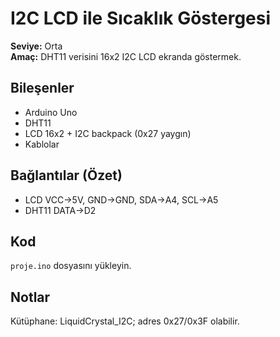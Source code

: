 
# I2C LCD ile Sıcaklık Göstergesi

**Seviye:** Orta  
**Amaç:** DHT11 verisini 16x2 I2C LCD ekranda göstermek.

## Bileşenler
- Arduino Uno
- DHT11
- LCD 16x2 + I2C backpack (0x27 yaygın)
- Kablolar



## Bağlantılar (Özet)
- LCD VCC->5V, GND->GND, SDA->A4, SCL->A5
- DHT11 DATA->D2

## Kod
`proje.ino` dosyasını yükleyin.

## Notlar
Kütüphane: LiquidCrystal_I2C; adres 0x27/0x3F olabilir.
